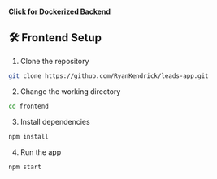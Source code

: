 #### [Click for Dockerized Backend](https://hub.docker.com/r/ryankendrick/leads-app-backend)

## 🛠️ Frontend Setup

1. Clone the repository

```bash
git clone https://github.com/RyanKendrick/leads-app.git
```

2. Change the working directory

```bash
cd frontend
```

3. Install dependencies

```bash
npm install
```

4. Run the app

```bash
npm start
```

